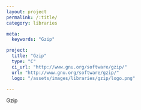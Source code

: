 ```yaml
---
layout: project
permalink: /:title/
category: libraries

meta:
  keywords: "Gzip"

project:
  title: "Gzip"
  type: "C"
  ci_url: "http://www.gnu.org/software/gzip/"
  url: "http://www.gnu.org/software/gzip/"
  logo: "/assets/images/libraries/gzip/logo.png"

---
```

<p>Gzip</p>